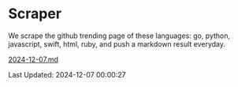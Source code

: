 # Scraper

We scrape the github trending page of these languages: go, python, javascript, swift, html, ruby, and push a markdown result everyday.

[2024-12-07.md](https://github.com/henson/Scraper/blob/master/2024-12-07.md)

Last Updated: 2024-12-07 00:00:27